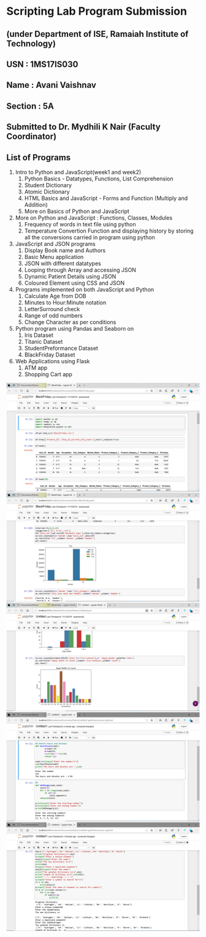 # Scripting Lab Program Submission

## (under Department of ISE, Ramaiah Institute of Technology)

## USN : 1MS17IS030

## Name : Avani Vaishnav

## Section : 5A

## Submitted to Dr. Mydhili K Nair (Faculty Coordinator)

## List of Programs

1. Intro to Python and JavaScript(week1 and week2) 
    1. Python Basics - Datatypes, Functions, List Comprehension
    2. Student Dictionary 
    3. Atomic Dictionary
    4. HTML Basics and JavaScript - Forms and Function (Multiply and Addition)
    5. More on Basics of Python and JavaScript 
2. More on Python and JavaScript : Functions, Classes, Modules
    1. Frequency of words in text file using python
    2. Temperature Convertion Function and displaying history by storing all the conversions carried in program using python
3. JavaScript and JSON programs
    1. Display Book name and Authors
    2. Basic Menu application
    3. JSON with different datatypes
    4. Looping through Array and accessing JSON
    5. Dynamic Patient Details using JSON
    6. Coloured Element using CSS and JSON
4. Programs implemented on both JavaScript and Python
    1. Calculate Age from DOB
    2. Minutes to Hour:Minute notation
    3. LetterSurround check
    4. Range of odd numbers
    5. Change Character as per conditions
5. Python program using Pandas and Seaborn on
    1. Iris Dataset
    2. Titanic Dataset
    3. StudentPreformance Dataset
    4. BlackFriday Dataset
6. Web Applications using Flask
    1. ATM app
    2. Shopping Cart app


![Black Friday Dataset](https://github.com/avani1998/SLLab/blob/master/Screenshots/Screenshot%20(2).png)
![Visualization on Black Friday dataset](https://github.com/avani1998/SLLab/blob/master/Screenshots/Screenshot%20(3).png)
![Iris dataset](https://github.com/avani1998/SLLab/blob/master/Screenshots/Screenshot%20(4).png)
![Python Programs](https://github.com/avani1998/SLLab/blob/master/Screenshots/Screenshot%20(5).png)
![Atomic Dictionary](https://github.com/avani1998/SLLab/blob/master/Screenshots/Screenshot%20(6).png)
